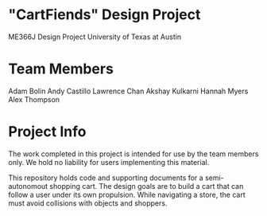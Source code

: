 # "CartFiends" Design Project
ME366J Design Project
University of Texas at Austin

# Team Members
Adam Bolin
Andy Castillo
Lawrence Chan
Akshay Kulkarni
Hannah Myers
Alex Thompson

# Project Info
The work completed in this project is intended for use by the team members only. 
We hold no liability for users implementing this material.

This repository holds code and supporting documents for a semi-autonomout shopping cart.
The design goals are to build a cart that can follow a user under its own propulsion.
While navigating a store, the cart must avoid collisions with objects and shoppers.
